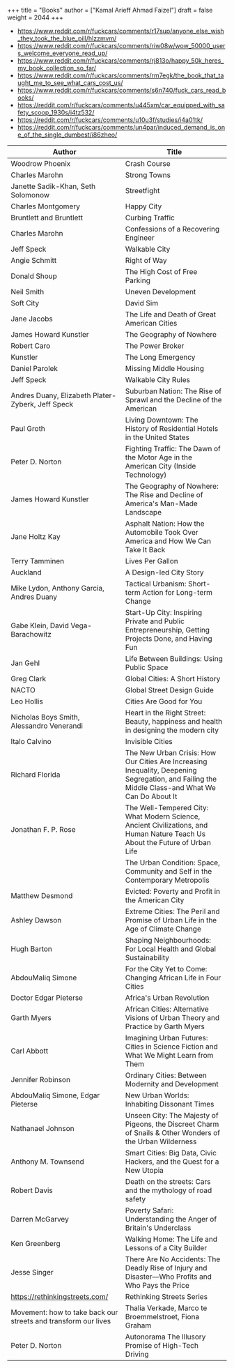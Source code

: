 +++
title = "Books"
author = ["Kamal Arieff Ahmad Faizel"]
draft = false
weight = 2044
+++

-   <https://www.reddit.com/r/fuckcars/comments/r17sup/anyone_else_wish_they_took_the_blue_pill/hlzzmvm/>
-   <https://www.reddit.com/r/fuckcars/comments/riw08w/wow_50000_users_welcome_everyone_read_up/>
-   <https://www.reddit.com/r/fuckcars/comments/rj813o/happy_50k_heres_my_book_collection_so_far/>
-   <https://www.reddit.com/r/fuckcars/comments/rm7egk/the_book_that_taught_me_to_see_what_cars_cost_us/>
-   <https://www.reddit.com/r/fuckcars/comments/s6n740/fuck_cars_read_books/>
-   <https://reddit.com/r/fuckcars/comments/u445xm/car_equipped_with_safety_scoop_1930s/i4tz532/>
-   <https://reddit.com/r/fuckcars/comments/u10u3f/studies/i4a01tk/>
-   <https://reddit.com/r/fuckcars/comments/un4par/induced_demand_is_one_of_the_single_dumbest/i86zheo/>

| Author                                                         | Title                                                                                                                                           |
|----------------------------------------------------------------|-------------------------------------------------------------------------------------------------------------------------------------------------|
| Woodrow Phoenix                                                | Crash Course                                                                                                                                    |
| Charles Marohn                                                 | Strong Towns                                                                                                                                    |
| Janette Sadik-Khan, Seth Solomonow                             | Streetfight                                                                                                                                     |
| Charles Montgomery                                             | Happy City                                                                                                                                      |
| Bruntlett and Bruntlett                                        | Curbing Traffic                                                                                                                                 |
| Charles Marohn                                                 | Confessions of a Recovering Engineer                                                                                                            |
| Jeff Speck                                                     | Walkable City                                                                                                                                   |
| Angie Schmitt                                                  | Right of Way                                                                                                                                    |
| Donald Shoup                                                   | The High Cost of Free Parking                                                                                                                   |
| Neil Smith                                                     | Uneven Development                                                                                                                              |
| Soft City                                                      | David Sim                                                                                                                                       |
| Jane Jacobs                                                    | The Life and Death of Great American Cities                                                                                                     |
| James Howard Kunstler                                          | The Geography of Nowhere                                                                                                                        |
| Robert Caro                                                    | The Power Broker                                                                                                                                |
| Kunstler                                                       | The Long Emergency                                                                                                                              |
| Daniel Parolek                                                 | Missing Middle Housing                                                                                                                          |
| Jeff Speck                                                     | Walkable City Rules                                                                                                                             |
| Andres Duany, Elizabeth Plater-Zyberk, Jeff Speck              | Suburban Nation: The Rise of Sprawl and the Decline of the American                                                                             |
| Paul Groth                                                     | Living Downtown: The History of Residential Hotels in the United States                                                                         |
| Peter D. Norton                                                | Fighting Traffic: The Dawn of the Motor Age in the American City (Inside Technology)                                                            |
| James Howard Kunstler                                          | The Geography of Nowhere: The Rise and Decline of America's Man-Made Landscape                                                                  |
| Jane Holtz Kay                                                 | Asphalt Nation: How the Automobile Took Over America and How We Can Take It Back                                                                |
| Terry Tamminen                                                 | Lives Per Gallon                                                                                                                                |
| Auckland                                                       | A Design-led City Story                                                                                                                         |
| Mike Lydon, Anthony Garcia, Andres Duany                       | Tactical Urbanism: Short-term Action for Long-term Change                                                                                       |
| Gabe Klein, David Vega-Barachowitz                             | Start-Up City: Inspiring Private and Public Entrepreneurship, Getting Projects Done, and Having Fun                                             |
| Jan Gehl                                                       | Life Between Buildings: Using Public Space                                                                                                      |
| Greg Clark                                                     | Global Cities: A Short History                                                                                                                  |
| NACTO                                                          | Global Street Design Guide                                                                                                                      |
| Leo Hollis                                                     | Cities Are Good for You                                                                                                                         |
| Nicholas Boys Smith, Alessandro Venerandi                      | Heart in the Right Street: Beauty, happiness and health in designing the modern city                                                            |
| Italo Calvino                                                  | Invisible Cities                                                                                                                                |
| Richard Florida                                                | The New Urban Crisis: How Our Cities Are Increasing Inequality, Deepening Segregation, and Failing the Middle Class-and What We Can Do About It |
| Jonathan F. P. Rose                                            | The Well-Tempered City: What Modern Science, Ancient Civilizations, and Human Nature Teach Us About the Future of Urban Life                    |
|                                                                | The Urban Condition: Space, Community and Self in the Contemporary Metropolis                                                                   |
| Matthew Desmond                                                | Evicted: Poverty and Profit in the American City                                                                                                |
| Ashley Dawson                                                  | Extreme Cities: The Peril and Promise of Urban Life in the Age of Climate Change                                                                |
| Hugh Barton                                                    | Shaping Neighbourhoods: For Local Health and Global Sustainability                                                                              |
| AbdouMaliq Simone                                              | For the City Yet to Come: Changing African Life in Four Cities                                                                                  |
| Doctor Edgar Pieterse                                          | Africa's Urban Revolution                                                                                                                       |
| Garth Myers                                                    | African Cities: Alternative Visions of Urban Theory and Practice by Garth Myers                                                                 |
| Carl Abbott                                                    | Imagining Urban Futures: Cities in Science Fiction and What We Might Learn from Them                                                            |
| Jennifer Robinson                                              | Ordinary Cities: Between Modernity and Development                                                                                              |
| AbdouMaliq Simone, Edgar Pieterse                              | New Urban Worlds: Inhabiting Dissonant Times                                                                                                    |
| Nathanael Johnson                                              | Unseen City: The Majesty of Pigeons, the Discreet Charm of Snails &amp; Other Wonders of the Urban Wilderness                                   |
| Anthony M. Townsend                                            | Smart Cities: Big Data, Civic Hackers, and the Quest for a New Utopia                                                                           |
| Robert Davis                                                   | Death on the streets: Cars and the mythology of road safety                                                                                     |
| Darren McGarvey                                                | Poverty Safari: Understanding the Anger of Britain's Underclass                                                                                 |
| Ken Greenberg                                                  | Walking Home: The Life and Lessons of a City Builder                                                                                            |
| Jesse Singer                                                   | There Are No Accidents: The Deadly Rise of Injury and Disaster―Who Profits and Who Pays the Price                                               |
| <https://rethinkingstreets.com/>                               | Rethinking Streets Series                                                                                                                       |
| Movement: how to take back our streets and transform our lives | Thalia Verkade, Marco te Broemmelstroet, Fiona Graham                                                                                           |
| Peter D. Norton                                                | Autonorama The Illusory Promise of High-Tech Driving                                                                                            |
